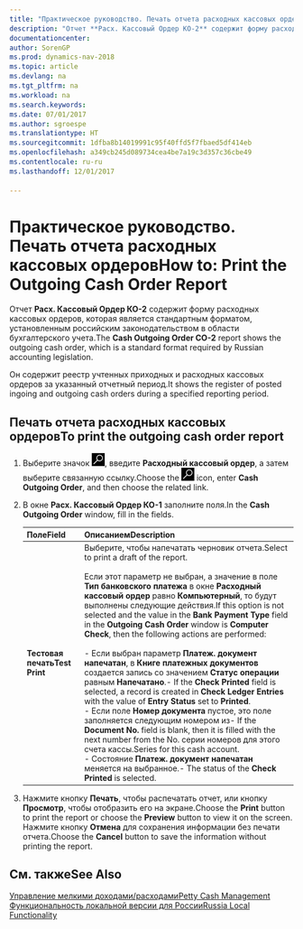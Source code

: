 ```yaml
---
title: "Практическое руководство. Печать отчета расходных кассовых ордеров"
description: "Отчет **Расх. Кассовый Ордер КО-2** содержит форму расходных кассовых ордеров, которая является стандартным форматом, установленным российским законодательством в области бухгалтерского учета."
documentationcenter: 
author: SorenGP
ms.prod: dynamics-nav-2018
ms.topic: article
ms.devlang: na
ms.tgt_pltfrm: na
ms.workload: na
ms.search.keywords: 
ms.date: 07/01/2017
ms.author: sgroespe
ms.translationtype: HT
ms.sourcegitcommit: 1dfba8b14019991c95f40ffd5f7fbaed5df414eb
ms.openlocfilehash: a349cb245d089734cea4be7a19c3d357c36cbe49
ms.contentlocale: ru-ru
ms.lasthandoff: 12/01/2017

---
```

# <a name="how-to-print-the-outgoing-cash-order-report"></a><span data-ttu-id="32875-103">Практическое руководство. Печать отчета расходных кассовых ордеров</span><span class="sxs-lookup"><span data-stu-id="32875-103">How to: Print the Outgoing Cash Order Report</span></span>
<span data-ttu-id="32875-104">Отчет **Расх. Кассовый Ордер КО-2** содержит форму расходных кассовых ордеров, которая является стандартным форматом, установленным российским законодательством в области бухгалтерского учета.</span><span class="sxs-lookup"><span data-stu-id="32875-104">The **Cash Outgoing Order CO-2** report shows the outgoing cash order, which is a standard format required by Russian accounting legislation.</span></span>  

<span data-ttu-id="32875-105">Он содержит реестр учтенных приходных и расходных кассовых ордеров за указанный отчетный период.</span><span class="sxs-lookup"><span data-stu-id="32875-105">It shows the register of posted ingoing and outgoing cash orders during a specified reporting period.</span></span>  

## <a name="to-print-the-outgoing-cash-order-report"></a><span data-ttu-id="32875-106">Печать отчета расходных кассовых ордеров</span><span class="sxs-lookup"><span data-stu-id="32875-106">To print the outgoing cash order report</span></span>  

1.  <span data-ttu-id="32875-107">Выберите значок ![Поиск страницы или отчета](../../media/ui-search/search_small.png "Значок поиска страницы или отчета"), введите **Расходный кассовый ордер**, а затем выберите связанную ссылку.</span><span class="sxs-lookup"><span data-stu-id="32875-107">Choose the ![Search for Page or Report](../../media/ui-search/search_small.png "Search for Page or Report icon") icon, enter **Cash Outgoing Order**, and then choose the related link.</span></span>  
2.  <span data-ttu-id="32875-108">В окне **Расх. Кассовый Ордер КО-1** заполните поля.</span><span class="sxs-lookup"><span data-stu-id="32875-108">In the **Cash Outgoing Order** window, fill in the fields.</span></span>  

    |<span data-ttu-id="32875-109">Поле</span><span class="sxs-lookup"><span data-stu-id="32875-109">Field</span></span>|<span data-ttu-id="32875-110">Описанием</span><span class="sxs-lookup"><span data-stu-id="32875-110">Description</span></span>|  
    |---------------------------------|---------------------------------------|  
    |<span data-ttu-id="32875-111">**Тестовая печать**</span><span class="sxs-lookup"><span data-stu-id="32875-111">**Test Print**</span></span>|<span data-ttu-id="32875-112">Выберите, чтобы напечатать черновик отчета.</span><span class="sxs-lookup"><span data-stu-id="32875-112">Select to print a draft of the report.</span></span><br /><br /> <span data-ttu-id="32875-113">Если этот параметр не выбран, а значение в поле **Тип банковского платежа** в окне **Расходный кассовый ордер** равно **Компьютерный**, то будут выполнены следующие действия.</span><span class="sxs-lookup"><span data-stu-id="32875-113">If this option is not selected and the value in the **Bank Payment Type** field in the **Outgoing Cash Order** window is **Computer Check**, then the following actions are performed:</span></span><br /><br /> <span data-ttu-id="32875-114">-   Если выбран параметр **Платеж. документ напечатан**, в **Книге платежных документов** создается запись со значением **Статус операции** равным **Напечатано**.</span><span class="sxs-lookup"><span data-stu-id="32875-114">-   If the **Check Printed** field is selected, a record is created in **Check Ledger Entries** with the value of **Entry Status** set to **Printed**.</span></span><br /><span data-ttu-id="32875-115">-   Если поле **Номер документа** пустое, это поле заполняется следующим номером из</span><span class="sxs-lookup"><span data-stu-id="32875-115">-   If the **Document No.** field is blank, then it is filled with the next number from the No.</span></span> <span data-ttu-id="32875-116">серии номеров для этого счета кассы.</span><span class="sxs-lookup"><span data-stu-id="32875-116">Series for this cash account.</span></span><br /><span data-ttu-id="32875-117">-   Состояние **Платеж. документ напечатан** меняется на выбранное.</span><span class="sxs-lookup"><span data-stu-id="32875-117">-   The status of the **Check Printed** is selected.</span></span>|  

3.  <span data-ttu-id="32875-118">Нажмите кнопку **Печать**, чтобы распечатать отчет, или кнопку **Просмотр**, чтобы отобразить его на экране.</span><span class="sxs-lookup"><span data-stu-id="32875-118">Choose the **Print** button to print the report or choose the **Preview** button to view it on the screen.</span></span> <span data-ttu-id="32875-119">Нажмите кнопку **Отмена** для сохранения информации без печати отчета.</span><span class="sxs-lookup"><span data-stu-id="32875-119">Choose the **Cancel** button to save the information without printing the report.</span></span>  

## <a name="see-also"></a><span data-ttu-id="32875-120">См. также</span><span class="sxs-lookup"><span data-stu-id="32875-120">See Also</span></span>  
[<span data-ttu-id="32875-121">Управление мелкими доходами/расходами</span><span class="sxs-lookup"><span data-stu-id="32875-121">Petty Cash Management</span></span>](petty-cash-management.md)  
[<span data-ttu-id="32875-122">Функциональность локальной версии для России</span><span class="sxs-lookup"><span data-stu-id="32875-122">Russia Local Functionality</span></span>](russia-local-functionality.md)

